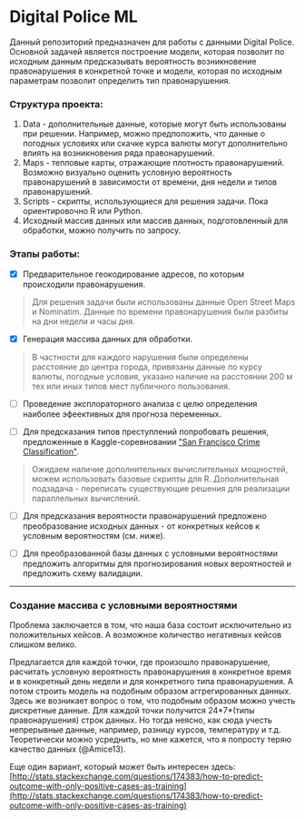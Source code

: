 Digital Police ML
===========

Данный репозиторий предназначен для работы с данными Digital Police. Основной
задачей является построение модели, которая позволит по исходным данным
предсказывать вероятность возникновение правонарушения в конкретной точке и
модели, которая по исходным параметрам позволит определить тип правонарушения.

### Структура проекта:

1. Data - дополнительные данные, которые могут быть использованы при решении.
Например, можно предположить, что данные о погодных условиях или скачке курса
валюты могут дополнительно влиять на возникновения ряда правонарушений.
2. Maps - тепловые карты, отражающие плотность правонарушений. Возможно
визуально оценить условную вероятность правонарушений в зависимости от времени,
дня недели и типов правонарушений.
3. Scripts - скрипты, использующиеся для решения задачи. Пока ориентировочно R
или Python.
4. Исходный массив данных или массив данных, подготовленный для обработки,
можно получить по запросу.

### Этапы работы:

- [x] Предварительное геокодирование адресов, по которым происходили
правонарушения.

> Для решения задачи были использованы данные Open Street Maps и Nominatim.
Данные по времени правонарушения были разбиты на дни недели и часы дня.


- [x] Генерация массива данных для обработки.

> В частности для каждого нарушения были определены расстояние до центра города,
привязаны данные по курсу валюты, погодные условия, указано наличие на
расстоянии 200 м тех или иных типов мест публичного пользования.

- [ ] Проведение эксплораторного анализа с целю определения наиболее эфеективных
для прогноза переменных.

- [ ] Для предсказания типов преступлений попробовать решения, предложенные в
Kaggle-соревновании ["San Francisco Crime Classification"](https://www.kaggle.com/c/sf-crime).

> Ожидаем наличие дополнительных вычислительных мощностей, можем использовать
базовые скрипты для R. Дополнительная подзадача - переписать существующие
решения для реализации параллельных вычислений.

- [ ] Для предсказания вероятности правонарушений предложено преобразование
исходных данных - от конкретных кейсов к условным вероятностям (см. ниже).

- [ ] Для преобразованной базы данных с условными вероятностями предложить
алгоритмы для прогнозирования новых вероятностей и предложить схему валидации.

---

### Создание массива с условными вероятностями

Проблема заключается в том, что наша база состоит исключительно из положительных
кейсов. А возможное количество негативных кейсов слишком велико.

Предлагается для каждой точки, где произошло правонарушение, расчитать условную
вероятность правонарушения в конкретное время и в конкретный день недели и для
конкретного типа правонарушения. А потом строить модель на подобным образом
аггрегированных данных. Здесь же возникает вопрос о том, что подобным образом
можно учесть дискретные данные. Для каждой точки получится
24\*7\*(типы правонарушения) строк данных. Но тогда неясно, как сюда учесть
непрерывные данные, например, разницу курсов, температуру и т.д.
Теоретически можно усреднить, но мне кажется, что я попросту теряю качество
данных (@Amice13).

Еще один вариант, который может быть интересен здесь: [http://stats.stackexchange.com/questions/174383/how-to-predict-outcome-with-only-positive-cases-as-training](http://stats.stackexchange.com/questions/174383/how-to-predict-outcome-with-only-positive-cases-as-training)

